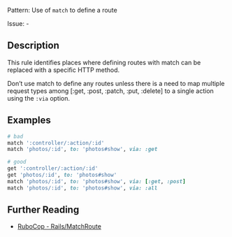Pattern: Use of `match` to define a route

Issue: -

## Description

This rule identifies places where defining routes with match can be replaced with a specific HTTP method.

Don’t use match to define any routes unless there is a need to map multiple request types among [:get, :post, :patch, :put, :delete] to a single action using the `:via` option.

## Examples

```ruby
# bad
match ':controller/:action/:id'
match 'photos/:id', to: 'photos#show', via: :get

# good
get ':controller/:action/:id'
get 'photos/:id', to: 'photos#show'
match 'photos/:id', to: 'photos#show', via: [:get, :post]
match 'photos/:id', to: 'photos#show', via: :all
```

## Further Reading

* [RuboCop - Rails/MatchRoute](https://docs.rubocop.org/rubocop-rails/cops_rails.html#railsmatchroute)
